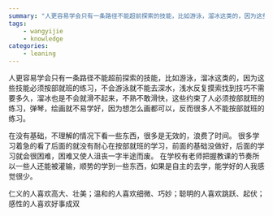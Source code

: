 ```yaml
---
summary: "人更容易学会只有一条路径不能超前探索的技能，比如游泳，溜冰这类的，因为这些技能必须按部就班的练习，不会游泳就不能去深水，浅水反复摸索找到技巧不需要多久，溜冰也是不会就滑不起来，不熟不敢滑快，这些约束了人必须按部就班的练习，弹琴，绘画就不易学好，因为想怎么画都可以，反而很多人不能按部就班的练习"
tags:
    - wangyijie
    - knowledge
categories:
    - leaning
---
```

人更容易学会只有一条路径不能超前探索的技能，比如游泳，溜冰这类的，因为这些技能必须按部就班的练习，不会游泳就不能去深水，浅水反复摸索找到技巧不需要多久，溜冰也是不会就滑不起来，不熟不敢滑快，这些约束了人必须按部就班的练习，弹琴，绘画就不易学好，因为想怎么画都可以，反而很多人不能按部就班的练习。

在没有基础，不理解的情况下看一些东西，很多是无效的，浪费了时间。
很多学习着急的看了后面的就没有耐心在按部就班的学习，前面的基础没做好，后面的学习就会很困难，困难又使人沮丧一字半途而废。
在学校有老师把握教课的节奏所以一些人还能被灌输，顺势的学到一些东西，如果是自主的去学，能学好的人我感觉很少。

仁义的人喜欢高大、壮美；温和的人喜欢细微、巧妙；聪明的人喜欢跳跃、起伏；感性的人喜欢好事成双
